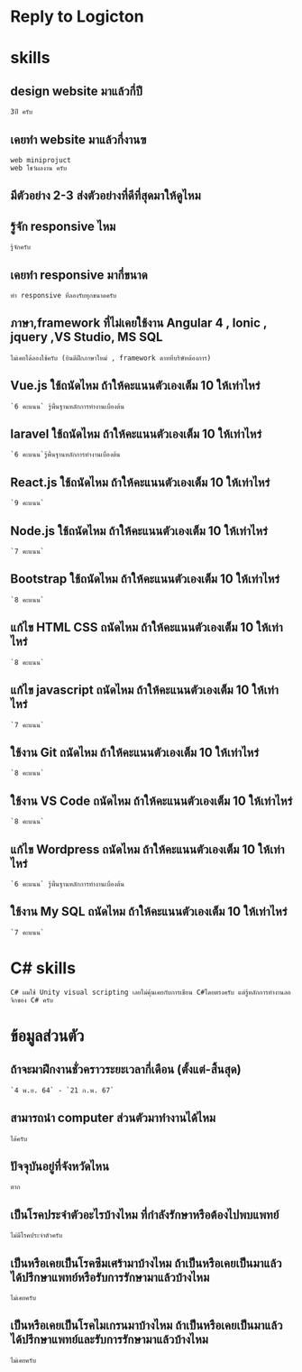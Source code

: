 # Reply to Logicton
# skills
## design website มาแล้วกี่ปี

    3ปี ครับ

## เคยทำ website มาแล้วกี่งานฃ
    web miniprojuct
    web โชว์ผลงาน ครับ

## มีตัวอย่าง 2-3 ส่งตัวอย่างที่ดีที่สุดมาให้ดูไหม



## รู้จัก responsive ไหม

    รู้จักครับ

## เคยทำ responsive มากี่ขนาด

    ทำ responsive ที่ลองรับทุกขนาดครับ

## ภาษา,framework ที่ไม่เคยใช้งาน Angular 4 , Ionic , jquery  ,VS Studio, MS SQL

    ไม่เคยได้ลองใช้ครับ (ยินดีฝึกภาษาใหม่ , framework ตาทที่บริษัทต้องการ)

## Vue.js ใช้ถนัดไหม ถ้าให้คะแนนตัวเองเต็ม 10 ให้เท่าไหร่

    `6 คะแนน` รู้พื้นฐานหลักการทำงานเบื่องต้น

## laravel ใช้ถนัดไหม ถ้าให้คะแนนตัวเองเต็ม 10 ให้เท่าไหร่

    `6 คะแนน`รู้พื้นฐานหลักการทำงานเบื่องต้น

## React.js ใช้ถนัดไหม ถ้าให้คะแนนตัวเองเต็ม 10 ให้เท่าไหร่

    `9 คะแนน`

## Node.js ใช้ถนัดไหม ถ้าให้คะแนนตัวเองเต็ม 10 ให้เท่าไหร่

    `7 คะแนน`

## Bootstrap ใช้ถนัดไหม ถ้าให้คะแนนตัวเองเต็ม 10 ให้เท่าไหร่

    `8 คะแนน`

## แก้ไข HTML CSS ถนัดไหม ถ้าให้คะแนนตัวเองเต็ม 10 ให้เท่าไหร่

    `8 คะแนน`

## แก้ไข javascript ถนัดไหม ถ้าให้คะแนนตัวเองเต็ม 10 ให้เท่าไหร่

    `7 คะแนน`

## ใช้งาน Git ถนัดไหม ถ้าให้คะแนนตัวเองเต็ม 10 ให้เท่าไหร่

    `8 คะแนน`

## ใช้งาน VS Code ถนัดไหม ถ้าให้คะแนนตัวเองเต็ม 10 ให้เท่าไหร่

    `8 คะแนน`

## แก้ไข Wordpress ถนัดไหม ถ้าให้คะแนนตัวเองเต็ม 10 ให้เท่าไหร่

    `6 คะแนน` รู้พื้นฐานหลักการทำงานเบื่องต้น

## ใช้งาน My SQL ถนัดไหม ถ้าให้คะแนนตัวเองเต็ม 10 ให้เท่าไหร่

    `7 คะแนน`

# C# skills

    C# ผมใช้ Unity visual scripting เลยไม่คุ้นเคยกับการเขียน C#โดยตรงครับ แต่รู้หลักการทำงานลอจิกของ C# ครับ 

# ข้อมูลส่วนตัว

## ถ้าจะมาฝึกงานชั่วคราวระยะเวลากี่เดือน (ตั้งแต่-สิ้นสุด)

    `4 พ.ย. 64` - `21 ก.พ. 67`

## สามารถนำ computer ส่วนตัวมาทำงานได้ไหม

    ได้ครับ

## ปัจจุบันอยู่ที่จังหวัดไหน

    ตาก

## เป็นโรคประจำตัวอะไรบ้างไหม ที่กำลังรักษาหรือต้องไปพบแพทย์

    ไม่มีโรคประจำตัวครับ

## เป็นหรือเคยเป็นโรคซึมเศร้ามาบ้างไหม ถ้าเป็นหรือเคยเป็นมาแล้ว ได้ปรึกษาแพทย์หรือรับการรักษามาแล้วบ้างไหม

    ไม่เคยครับ

## เป็นหรือเคยเป็นโรคไมเกรนมาบ้างไหม ถ้าเป็นหรือเคยเป็นมาแล้ว ได้ปรึกษาแพทย์และรับการรักษามาแล้วบ้างไหม

    ไม่เคยครับ


